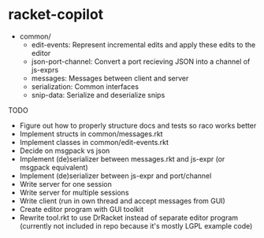 racket-copilot
==============

- common/
  - edit-events: Represent incremental edits and apply these edits to the editor
  - json-port-channel: Convert a port recieving JSON into a channel of js-exprs
  - messages: Messages between client and server
  - serialization: Common interfaces
  - snip-data: Serialize and deserialize snips

TODO

- Figure out how to properly structure docs and tests so raco works better
- Implement structs in common/messages.rkt
- Implement classes in common/edit-events.rkt
- Decide on msgpack vs json
- Implement (de)serializer between messages.rkt and js-expr (or msgpack equivalent)
- Implement (de)serializer between js-expr and port/channel
- Write server for one session
- Write server for multiple sessions
- Write client (run in own thread and accept messages from GUI)
- Create editor program with GUI toolkit
- Rewrite tool.rkt to use DrRacket instead of separate editor program (currently not included in repo because it's mostly LGPL example code)
